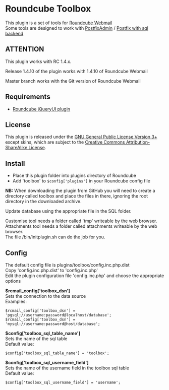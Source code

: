 Roundcube Toolbox
=================
This plugin is a set of tools for [Roundcube Webmail](https://github.com/roundcube/roundcubemail)<br />
Some tools are designed to work with [PostfixAdmin](https://github.com/postfixadmin/postfixadmin) / [Postfix with sql backend](http://www.postfix.org/DATABASE_README.html)



ATTENTION
---------
This plugin works with RC 1.4.x.

Release 1.4.10 of the plugin works with 1.4.10 of Roundcube Webmail

Master branch works with the Git version of Roundcube Webmail

Requirements
------------
* [Roundcube jQueryUI plugin](https://github.com/roundcube/roundcubemail/tree/master/plugins/jqueryui)

License
-------
This plugin is released under the [GNU General Public License Version 3+](https://www.gnu.org/licenses/gpl.html) except skins, which are subject to the [Creative Commons Attribution-ShareAlike License](http://creativecommons.org/licenses/by-sa/3.0).

Install
-------
* Place this plugin folder into plugins directory of Roundcube
* Add 'toolbox' to `$config['plugins']` in your Roundcube config file

**NB:** When downloading the plugin from GitHub you will need to create a directory called toolbox and place the files in there, ignoring the root directory in the downloaded archive.

Update database using the appropriate file in the SQL folder.

Customise tool needs a folder called 'tmp' writeable by the web browser.<br />
Attachments tool needs a folder called attachments writeable by the web browser.<br />
The file /bin/initplugin.sh can do the job for you.

Config
------
The default config file is plugins/toolbox/config.inc.php.dist<br />
Copy 'config.inc.php.dist' to 'config.inc.php'<br />
Edit the plugin configuration file 'config.inc.php' and choose the appropriate options<br />

**$rcmail_config['toolbox_dsn']**<br />
Sets the connection to the data source<br />
Examples:
```
$rcmail_config['toolbox_dsn'] = 'pgsql://username:password@localhost/database';
$rcmail_config['toolbox_dsn'] = 'mysql://username:password@host/database';
```

**$config['toolbox_sql_table_name']**<br />
Sets the name of the sql table<br />
Default value:
```
$config['toolbox_sql_table_name'] = 'toolbox';
```

**$config['toolbox_sql_username_field']**<br />
Sets the name of the username field in the toolbox sql table<br />
Default value:
```
$config['toolbox_sql_username_field'] = 'username';
```
